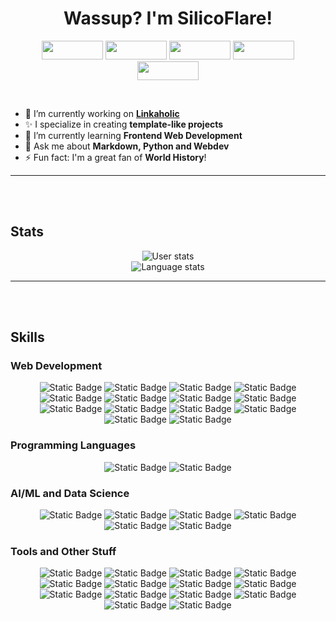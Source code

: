 <h1 align="center">Wassup? I'm SilicoFlare!</h1>
<p align="center">
  <img src="https://pesu-badges.vercel.app/api/pesu" width="98px" height="30px" /> 
  <img src="https://pesu-badges.vercel.app/api/hackerspace" width="98px" height="30px" />
  <img src="https://pesu-badges.vercel.app/api/nexus" width="98px" height="30px" />
  <img src="https://pesu-badges.vercel.app/api/research-et-al" width="98px" height="30px" />
  <img src="https://pesu-badges.vercel.app/api/qqc-rr" width="98px" height="30px" />
</p><br>

- 🔭 I’m currently working on **[Linkaholic](https://github.com/HackerSpace-PESU/linkaholic)**
- ✨ I specialize in creating **template-like projects**
- 🌱 I’m currently learning **Frontend Web Development**
- 💬 Ask me about **Markdown, Python and Webdev**
- ⚡ Fun fact: I'm a great fan of **World History**!

---
<br><br>

## Stats
<p align="center">
<img alt="User stats" src="https://github-readme-stats.vercel.app/api?username=silicoflare&show_icons=true&theme=transparent"><br>
<img alt="Language stats" src="https://github-readme-stats.vercel.app/api/top-langs/?username=silicoflare&theme=transparent">
</p>

---
<br><br>

## Skills

### Web Development
<p align="center">
  <img alt="Static Badge" src="https://img.shields.io/badge/HTML5-E34F26?logo=html5&logoColor=white"> 
  <img alt="Static Badge" src="https://img.shields.io/badge/CSS3-1572B6?logo=css3&logoColor=white"> 
  <img alt="Static Badge" src="https://img.shields.io/badge/Tailwind%20CSS-06B6D4?logo=tailwindcss&logoColor=white">
  <img alt="Static Badge" src="https://img.shields.io/badge/Sass-CC6699?logo=sass&logoColor=white">
  <img alt="Static Badge" src="https://img.shields.io/badge/JS-F7DF1E?logo=javascript&logoColor=black">
  <img alt="Static Badge" src="https://img.shields.io/badge/jQuery-0769AD?logo=jquery&logoColor=white">
  <img alt="Static Badge" src="https://img.shields.io/badge/Vue-4FC08D?logo=vue.js&logoColor=white">
  <img alt="Static Badge" src="https://img.shields.io/badge/Vite-646CFF?logo=vite&logoColor=white">
  <img alt="Static Badge" src="https://img.shields.io/badge/React-61DAFB?logo=react&logoColor=white">
  <img alt="Static Badge" src="https://img.shields.io/badge/Flask-black?logo=flask&logoColor=white">
  <img alt="Static Badge" src="https://img.shields.io/badge/FastAPI-009688?logo=fastapi&logoColor=white">
  <img alt="Static Badge" src="https://img.shields.io/badge/Node.js-339933?logo=node.js&logoColor=white">
  <img alt="Static Badge" src="https://img.shields.io/badge/Vercel-black?logo=vercel&logoColor=white">
  <img alt="Static Badge" src="https://img.shields.io/badge/JSON-black?logo=json&logoColor=white">
</p>


### Programming Languages
<p align="center">
  <img alt="Static Badge" src="https://img.shields.io/badge/Python-3776AB?logo=python&logoColor=white"> 
  <img alt="Static Badge" src="https://img.shields.io/badge/C-A8B9CC?logo=c&logoColor=white"> 
</p>


### AI/ML and Data Science
<p align="center">
  <img alt="Static Badge" src="https://img.shields.io/badge/Google%20Colab-F9AB00?logo=googlecolab&logoColor=white">
  <img alt="Static Badge" src="https://img.shields.io/badge/Jupyter-F37626?logo=jupyter&logoColor=white">
  <img alt="Static Badge" src="https://img.shields.io/badge/SKLearn-F7931E?logo=scikitlearn&logoColor=white">
  <img alt="Static Badge" src="https://img.shields.io/badge/NumPy-013243?logo=numpy&logoColor=white">
  <img alt="Static Badge" src="https://img.shields.io/badge/pandas-150458?logo=pandas&logoColor=white">
  <img alt="Static Badge" src="https://img.shields.io/badge/Excel-217346?logo=microsoftexcel&logoColor=white">
</p>

### Tools and Other Stuff
<p align="center">
  <img alt="Static Badge" src="https://img.shields.io/badge/VS%20Code-007ACC?logo=visualstudiocode&logoColor=white">
  <img alt="Static Badge" src="https://img.shields.io/badge/Markdown-black?logo=markdown&logoColor=white">
  <img alt="Static Badge" src="https://img.shields.io/badge/Git-F05032?logo=git&logoColor=white">
  <img alt="Static Badge" src="https://img.shields.io/badge/Obsidian-7C3AED?logo=obsidian&logoColor=white">
  <img alt="Static Badge" src="https://img.shields.io/badge/GitHub%20Actions-2088FF?logo=githubactions&logoColor=white&link=https%3A%2F%2Fwww.linkedin.com%2Fin%2Fsuraj-b-m">
  <img alt="Static Badge" src="https://img.shields.io/badge/Windows%20Batch-4D4D4D?logo=windowsterminal&logoColor=white">
  <img alt="Static Badge" src="https://img.shields.io/badge/Bash-4EAA25?logo=gnubash&logoColor=white">
  <img alt="Static Badge" src="https://img.shields.io/badge/MongoDB-47A248?logo=mongodb&logoColor=white">
  <img alt="Static Badge" src="https://img.shields.io/badge/Insomnia-4000BF?logo=insomnia&logoColor=white">
  <img alt="Static Badge" src="https://img.shields.io/badge/Postman-FF6C37?logo=postman&logoColor=white">
  <img alt="Static Badge" src="https://img.shields.io/badge/Word-2B579A?logo=microsoftword&logoColor=white">
  <img alt="Static Badge" src="https://img.shields.io/badge/PowerPoint-B7472A?logo=microsoftpowerpoint&logoColor=white">
  <img alt="Static Badge" src="https://img.shields.io/badge/Access-A4373A?logo=microsoftaccess&logoColor=white">
  <img alt="Static Badge" src="https://img.shields.io/badge/Notepad%2B%2B-90E59A?logo=notepadplusplus&logoColor=black">
  
</p>

<!--
---
<br><br>

## My Projects

### Linkaholic
Linkaholic is a link manager site with high customizability.
-->
